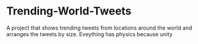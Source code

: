 # Trending-World-Tweets
A project that shows trending tweets from locations around the world and arranges the tweets by size. Eveything has physics because unity
